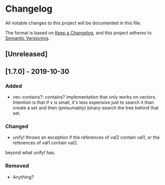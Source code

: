 # Changelog
All notable changes to this project will be documented in this file.

The format is based on [Keep a Changelog](https://keepachangelog.com/en/1.0.0/),
and this project adheres to [Semantic Versioning](https://semver.org/spec/v2.0.0.html).

## [Unreleased]

## [1.7.0] - 2019-10-30
### Added
- vec-contains?: contains? implementation that only works on vectors. Intention is
that if v is small, it's less expensive just to search it than create a set and then
(presumably) binary-search the tree behind that set.

### Changed
- unify! throws an exception if the references of val2 contain val1, or
the references of val1 contain val2.

beyond what unify! has.

### Removed
- Anything?

